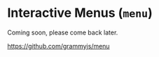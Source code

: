 # Interactive Menus (`menu`)

Coming soon, please come back later.

<https://github.com/grammyjs/menu>
